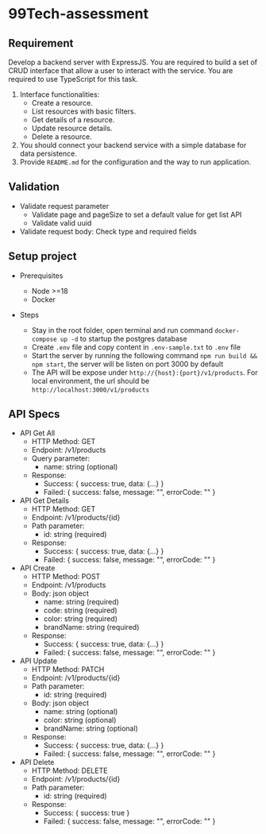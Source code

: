 # 99Tech-assessment

## Requirement
Develop a backend server with ExpressJS. You are required to build a set of CRUD interface that allow a user to interact with the service. You are required to use TypeScript for this task.

1. Interface functionalities:
    - Create a resource.
    - List resources with basic filters.
    - Get details of a resource.
    - Update resource details.
    - Delete a resource.
2. You should connect your backend service with a simple database for data persistence.
3. Provide `README.md` for the configuration and the way to run application.

## Validation
- Validate request parameter
  + Validate page and pageSize to set a default value for get list API
  + Validate valid uuid
- Validate request body: Check type and required fields

## Setup project
- Prerequisites
    + Node >=18
    + Docker

- Steps
    + Stay in the root folder, open terminal and run command `docker-compose up -d` to startup the postgres database
    + Create `.env` file and copy content in `.env-sample.txt` to `.env` file
    + Start the server by running the following command `npm run build && npm start`, the server will be listen on port 3000 by default
    + The API will be expose under `http://{host}:{port}/v1/products`. For local environment, the url should be `http://localhost:3000/v1/products`

## API Specs
- API Get All
  - HTTP Method: GET
  - Endpoint: /v1/products
  - Query parameter:
    + name: string (optional)
  - Response:
    - Success: { success: true, data: {...} }
    - Failed: { success: false, message: "", errorCode: "" }
- API Get Details
  - HTTP Method: GET
  - Endpoint: /v1/products/{id}
  - Path parameter:
    + id: string (required)
  - Response:
    - Success: { success: true, data: {...} }
    - Failed: { success: false, message: "", errorCode: "" }
- API Create
  - HTTP Method: POST
  - Endpoint: /v1/products
  - Body: json object
    + name: string (required)
    + code: string (required)
    + color: string (required)
    + brandName: string (required)
  - Response:
    - Success: { success: true, data: {...} }
    - Failed: { success: false, message: "", errorCode: "" }
- API Update
  - HTTP Method: PATCH
  - Endpoint: /v1/products/{id}
  - Path parameter:
    + id: string (required)
  - Body: json object
    + name: string (optional)
    + color: string (optional)
    + brandName: string (optional)
  - Response:
    - Success: { success: true, data: {...} }
    - Failed: { success: false, message: "", errorCode: "" }
- API Delete
  - HTTP Method: DELETE
  - Endpoint: /v1/products/{id}
  - Path parameter:
    + id: string (required)
  - Response:
    - Success: { success: true }
    - Failed: { success: false, message: "", errorCode: "" }
    
